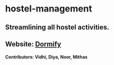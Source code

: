 # hostel-management
<h2>Streamlining all hostel activities.</h2>
<h2>Website: <a href="https://dormify-sigma.vercel.app/">Dormify</a></h2>
<h4>Contributors: Vidhi, Diya, Noor, Mithas </h4>
